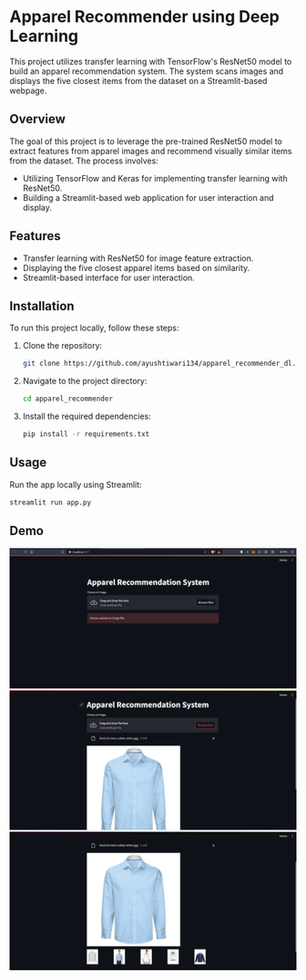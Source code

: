 # Apparel Recommender using Deep Learning

This project utilizes transfer learning with TensorFlow's ResNet50 model to build an apparel recommendation system. The system scans images and displays the five closest items from the dataset on a Streamlit-based webpage.

## Overview

The goal of this project is to leverage the pre-trained ResNet50 model to extract features from apparel images and recommend visually similar items from the dataset. The process involves:

- Utilizing TensorFlow and Keras for implementing transfer learning with ResNet50.
- Building a Streamlit-based web application for user interaction and display.

## Features

- Transfer learning with ResNet50 for image feature extraction.
- Displaying the five closest apparel items based on similarity.
- Streamlit-based interface for user interaction.

## Installation

To run this project locally, follow these steps:

1. Clone the repository:
    ```bash
    git clone https://github.com/ayushtiwari134/apparel_recommender_dl.git
    ```

2. Navigate to the project directory:
    ```bash
    cd apparel_recommender
    ```

3. Install the required dependencies:
    ```bash
    pip install -r requirements.txt
    ```

## Usage

Run the app locally using Streamlit:
```bash
streamlit run app.py
```
## Demo

<img src="/demo/Screenshot 2024-01-07 235800.png" alt="Alt text" title="Optional title">

<img src="/demo/Screenshot 2024-01-07 235944.png" alt="Alt text" title="Optional title">

<img src="/demo/Screenshot 2024-01-08 000050.png" alt="Alt text" title="Optional title">


